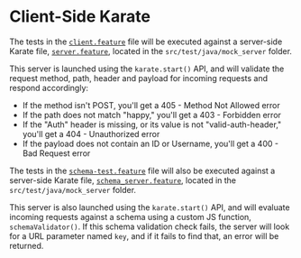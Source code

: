 # Client-Side Karate

The tests in the [`client.feature`](https://github.com/staffier/Karate-Demo-Project/blob/main/src/test/java/sample_tests/functional_tests/client.feature) file will be executed against a server-side Karate file, [`server.feature`](https://github.com/staffier/Karate-Demo-Project/blob/main/src/test/java/mock_server/server.feature), located in the `src/test/java/mock_server` folder.

This server is launched using the `karate.start()` API, and will validate the request method, path, header and payload for incoming requests and respond accordingly:
 - If the method isn't POST, you'll get a 405 - Method Not Allowed error
 - If the path does not match "happy," you'll get a 403 - Forbidden error
 - If the "Auth" header is missing, or its value is not "valid-auth-header," you'll get a 404 - Unauthorized error
 - If the payload does not contain an ID or Username, you'll get a 400 - Bad Request error

The tests in the [`schema-test.feature`](https://github.com/staffier/Karate-Demo-Project/blob/main/src/test/java/sample_tests/functional_tests/schema-test.feature) file will also be executed against a server-side Karate file, [`schema_server.feature`](https://github.com/staffier/Karate-Demo-Project/blob/main/src/test/java/mock_server/schema_server.feature), located in the `src/test/java/mock_server` folder.

This server is also launched using the `karate.start()` API, and will evaluate incoming requests against a schema using a custom JS function, `schemaValidator()`.  If this schema validation check fails, the server will look for a URL parameter named `key`, and if it fails to find that, an error will be returned. 
